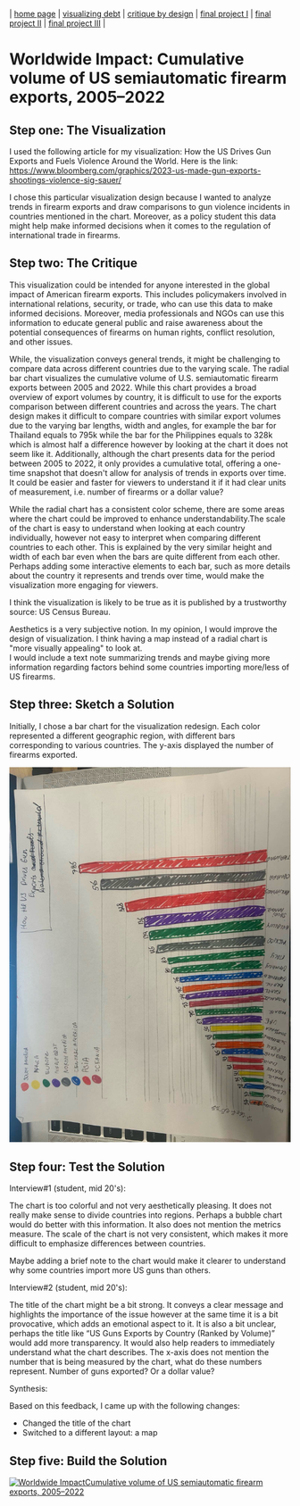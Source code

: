 | [home page](https://mashaandreieva.github.io/My-Portfolio/) | [visualizing debt](visualizing-government-debt) | [critique by design](critique-by-design) | [final project I](final-project-part-one) | [final project II](final-project-part-two) | [final project III](final-project-part-three) |

# Worldwide Impact: Cumulative volume of US semiautomatic firearm exports, 2005–2022



## Step one: The Visualization

I used the following article for my visualization: How the US Drives Gun Exports and Fuels Violence Around the World. Here is the link: https://www.bloomberg.com/graphics/2023-us-made-gun-exports-shootings-violence-sig-sauer/

I chose this particular visualization design because I wanted to analyze trends in firearm exports and draw comparisons to gun violence incidents in countries mentioned in the chart. Moreover, as a policy student this data might help make informed decisions when it comes to the regulation of international trade in firearms. 

## Step two: The Critique

This visualization could be intended for anyone interested in the global impact of American firearm exports. This includes policymakers involved in international relations, security, or trade, who can use this data to make informed decisions. 
Moreover, media professionals and NGOs can use this information to educate general public and raise awareness about the potential consequences of firearms on human rights, conflict resolution, and other issues.

While, the visualization conveys general trends, it might be challenging to compare data across different countries due to the varying scale.  The radial bar chart visualizes the cumulative volume of U.S. semiautomatic firearm exports between 2005 and 2022. While this chart provides a broad overview of export volumes by country, it is difficult to use for the exports comparison between different countries and across the years. The chart design makes it difficult to compare countries with similar export volumes due to the varying bar lengths, width and angles, for example the bar for Thailand equals to 795k while the bar for the Philippines equals to 328k which is almost half a difference however by looking at the chart it does not seem like it. Additionally, although the chart presents data for the period between 2005 to 2022, it only provides a cumulative total, offering a one-time snapshot that doesn't allow for analysis of trends in exports over time. 
It could be easier and faster for viewers to understand it if it had clear units of measurement, i.e. number of firearms or a dollar value? 

While the radial chart has a consistent color scheme, there are some areas where the chart could be improved to enhance understandability.The scale of the chart is easy to understand when looking at each country individually, however not easy to interpret when comparing different countries to each other. This is explained by the very similar height and width of each bar even when the bars are quite different from each other. Perhaps adding some interactive elements to each bar, such as more details about the country it represents and trends over time, would make the visualization more engaging for viewers. 

I think the visualization is likely to be true as it is published by a trustworthy source: US Census Bureau.

Aesthetics is a very subjective notion. In my opinion, I would improve the design of visualization. I think having a map instead of a radial chart is "more visually appealing" to look at.  
I would include a text note summarizing trends and maybe giving more information regarding factors behind some countries importing more/less of US firearms. 


## Step three: Sketch a Solution

Initially, I chose a bar chart for the visualization redesign. Each color represented a different geographic region, with different bars corresponding to various countries. The y-axis displayed the number of firearms exported. 

![Initial Draft](Initialdraft.jpeg)

## Step four: Test the Solution

Interview#1 (student, mid 20's):

The chart is too colorful and not very aesthetically pleasing. It does not really make sense to divide countries into regions. Perhaps a bubble chart would do better with this information. It also does not mention the metrics measure.
The scale of the chart is not very consistent, which makes it more difficult to emphasize differences between countries. 

Maybe adding a brief note to the chart would make it clearer to understand why some countries import more US guns than others.

Interview#2 (student, mid 20's):

The title of the chart might be a bit strong. It conveys a clear message and highlights the importance of the issue however at the same time it is a bit provocative, which adds an emotional aspect to it.  It is also a bit unclear, perhaps the title like “US Guns Exports by Country (Ranked by Volume)” would add more transparency. It would also help readers to immediately understand what the chart describes.
The x-axis does not mention the number that is being measured by the chart, what do these numbers represent. Number of guns exported? Or a dollar value?



Synthesis: 

Based on this feedback, I came up with the following changes:
- Changed the title of the chart
- Switched to a different layout: a map

## Step five: Build the Solution

<div class='tableauPlaceholder' id='viz1726697329932' style='position: relative'>
  <noscript>
    <a href='#'>
      <img alt='Worldwide ImpactCumulative volume of US semiautomatic firearm exports, 2005–2022 ' src='https:&#47;&#47;public.tableau.com&#47;static&#47;images&#47;Bo&#47;Book3_17266824897160&#47;Sheet1&#47;1_rss.png' style='border: none' />
    </a>
  </noscript>
  <object class='tableauViz'  style='display:none;'>
    <param name='host_url' value='https%3A%2F%2Fpublic.tableau.com%2F' /> 
    <param name='embed_code_version' value='3' /> 
    <param name='site_root' value='' />
    <param name='name' value='Book3_17266824897160&#47;Sheet1' />
    <param name='tabs' value='no' /><param name='toolbar' value='yes' />
    <param name='static_image' value='https:&#47;&#47;public.tableau.com&#47;static&#47;images&#47;Bo&#47;Book3_17266824897160&#47;Sheet1&#47;1.png' /> 
    <param name='animate_transition' value='yes' />
    <param name='display_static_image' value='yes' />
    <param name='display_spinner' value='yes' />
    <param name='display_overlay' value='yes' />
    <param name='display_count' value='yes' />
    <param name='language' value='en-US' />
    <param name='filter' value='publish=yes' />
  </object></div>                
  <script type='text/javascript'>
    var divElement = document.getElementById('viz1726697329932');                    
    var vizElement = divElement.getElementsByTagName('object')[0];                    
    vizElement.style.width='100%';vizElement.style.height=(divElement.offsetWidth*0.75)+'px';                    
    var scriptElement = document.createElement('script');                    
    scriptElement.src = 'https://public.tableau.com/javascripts/api/viz_v1.js';                    
    vizElement.parentNode.insertBefore(scriptElement, vizElement);                
  </script>
